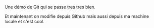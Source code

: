 Une démo de Git
qui se passe tres tres bien.

Et maintenant on modifie depuis Github
mais aussi depuis ma machine locale
et c'est cool.
